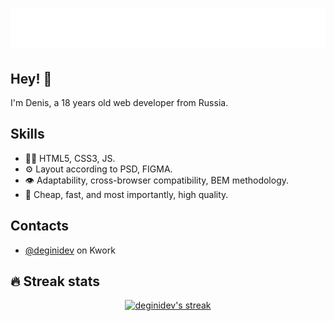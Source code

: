<h1 align="center">
  <img src="https://github.com/deginidev/deginidev/blob/main/name.svg" alt="deginidev" />
</h1>

## Hey! 👋
I'm Denis, a 18 years old web developer from Russia.

## Skills
- 👨‍💻 HTML5, CSS3, JS.
- ⚙️ Layout according to PSD, FIGMA.
- 👁️ Adaptability, cross-browser compatibility, BEM methodology.
- 💽 Cheap, fast, and most importantly, high quality.

## Contacts
- [@deginidev](https://kwork.ru/user/deginidev) on Kwork

## 🔥 Streak stats
<p align="center">
  <a href="#">
    <img alt="deginidev's streak" src="http://github-readme-streak-stats.herokuapp.com?user=deginidev&theme=radical&hide_border=true"/>
  </a>
</p>
